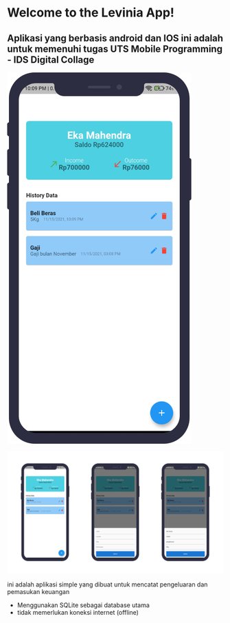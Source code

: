 # **Welcome to the Levinia App!**

## Aplikasi yang berbasis android dan IOS ini adalah untuk  memenuhi tugas UTS Mobile Programming - IDS Digital Collage
[![Watch the video](https://github.com/mahendra022/Levinia/blob/master/assets/mockup/Home.png)](https://youtu.be/6eekmRYjRQc)


![Screen](https://github.com/mahendra022/Levinia/blob/master/assets/mockup/mockup1.png)

ini adalah aplikasi simple yang dibuat untuk mencatat pengeluaran dan pemasukan keuangan

* Menggunakan SQLite sebagai database utama
* tidak memerlukan koneksi internet (offline)
